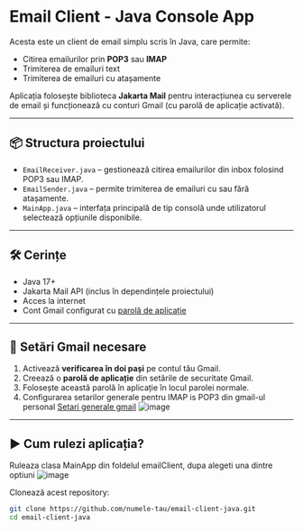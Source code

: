 # Email Client - Java Console App

Acesta este un client de email simplu scris în Java, care permite:

- Citirea emailurilor prin **POP3** sau **IMAP**
- Trimiterea de emailuri text
- Trimiterea de emailuri cu atașamente

Aplicația folosește biblioteca **Jakarta Mail** pentru interacțiunea cu serverele de email și funcționează cu conturi Gmail (cu parolă de aplicație activată).

---

## 📦 Structura proiectului

- `EmailReceiver.java` – gestionează citirea emailurilor din inbox folosind POP3 sau IMAP.
- `EmailSender.java` – permite trimiterea de emailuri cu sau fără atașamente.
- `MainApp.java` – interfața principală de tip consolă unde utilizatorul selectează opțiunile disponibile.

---

## 🛠️ Cerințe

- Java 17+
- Jakarta Mail API (inclus în dependințele proiectului)
- Acces la internet
- Cont Gmail configurat cu [parolă de aplicație](https://support.google.com/accounts/answer/185833?hl=ro)

---

## 🔐 Setări Gmail necesare

1. Activează **verificarea în doi pași** pe contul tău Gmail.
2. Creează o **parolă de aplicație** din setările de securitate Gmail.
3. Folosește această parolă în aplicație în locul parolei normale.
4. Configurarea setarilor generale pentru IMAP is POP3 din gmail-ul personal
   [Setari generale gmail](https://mail.google.com/mail/u/0/#settings)
  ![image](https://github.com/user-attachments/assets/991b7759-d206-44a4-b170-759fa294b910)



---

## ▶️ Cum rulezi aplicația?
Ruleaza clasa MainApp din foldelul emailClient, dupa alegeti una dintre optiuni
![image](https://github.com/user-attachments/assets/1c6b1e34-c24c-48da-b4da-4172ea2e89ce)

Clonează acest repository:
   ```bash
   git clone https://github.com/numele-tau/email-client-java.git
   cd email-client-java
